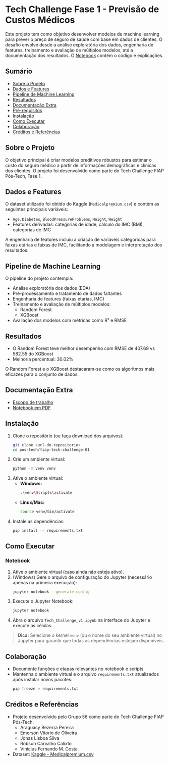 # Tech Challenge Fase 1 - Previsão de Custos Médicos

Este projeto tem como objetivo desenvolver modelos de machine learning para prever o preço de seguro de saúde com base em dados de clientes. O desafio envolve desde a análise exploratória dos dados, engenharia de features, treinamento e avaliação de múltiplos modelos, até a documentação dos resultados. O [Notebook]("./Tech_Challenge_v1.ipynb") contém o código e explicações.

## Sumário
- [Sobre o Projeto](#sobre-o-projeto)
- [Dados e Features](#dados-e-features)
- [Pipeline de Machine Learning](#pipeline-de-machine-learning)
- [Resultados](#resultados)
- [Documentação Extra](#documentacao-extra)
- [Pré-requisitos](#pré-requisitos)
- [Instalação](#instalação)
- [Como Executar](#como-executar)
- [Colaboração](#colaboração)
- [Créditos e Referências](#creditos-e-referencias)

## Sobre o Projeto
O objetivo principal é criar modelos preditivos robustos para estimar o custo do seguro médico a partir de informações demográficas e clínicas dos clientes. O projeto foi desenvolvido como parte do Tech Challenge FIAP Pós-Tech, Fase 1.

## Dados e Features

O dataset utilizado foi obtido do Kaggle (`Medicalpremium.csv`) e contém as seguintes principais variáveis:
- `Age`, `Diabetes`, `BloodPressureProblems`, `Height`, `Weight`
- Features derivadas: categorias de idade, cálculo do IMC (BMI), categorias de IMC

A engenharia de features incluiu a criação de variáveis categóricas para faixas etárias e faixas de IMC, facilitando a modelagem e interpretação dos resultados.

## Pipeline de Machine Learning

O pipeline do projeto contempla:
- Análise exploratória dos dados (EDA)
- Pré-processamento e tratamento de dados faltantes
- Engenharia de features (faixas etárias, IMC)
- Treinamento e avaliação de múltiplos modelos:
  - Random Forest
  - XGBoost
- Avaliação dos modelos com métricas como R² e RMSE

## Resultados
- O Random Forest teve melhor desempenho com RMSE de 407.69 vs 582.55 do XGBoost
- Melhoria percentual: 30.02%

O Random Forest e o XGBoost destacaram-se como os algoritmos mais eficazes para o conjunto de dados.

## Documentação Extra
- [Escopo de trabalho](doc/IADT%20-%20Fase%201%20-%20Tech%20Challenge.pdf)
- [Notebook em PDF](doc/Tech_Challenge_v1.pdf)

## Instalação
1. Clone o repositório (ou faça download dos arquivos):
   ```bash
   git clone <url-do-repositorio>
   cd pos-tech/fiap-tech-challenge-01
   ```
2. Crie um ambiente virtual:
   ```bash
   python -m venv venv
   ```
3. Ative o ambiente virtual:
   - **Windows:**
     ```bash
     .\venv\Scripts\activate
     ```
   - **Linux/Mac:**
     ```bash
     source venv/bin/activate
     ```
4. Instale as dependências:
   ```bash
   pip install -r requirements.txt
   ```

## Como Executar

### Notebook
1. Ative o ambiente virtual (caso ainda não esteja ativo).
2. (Windows) Gere o arquivo de configuração do Jupyter (necessário apenas na primeira execução):
   ```bash
   jupyter notebook --generate-config
   ```
3. Execute o Jupyter Notebook:
   ```bash
   jupyter notebook
   ```
4. Abra o arquivo `Tech_Challenge_v1.ipynb` na interface do Jupyter e execute as células.

> **Dica:** Selecione o kernel `venv` (ou o nome do seu ambiente virtual) no Jupyter para garantir que todas as dependências estejam disponíveis.

## Colaboração
- Documente funções e etapas relevantes no notebook e scripts.
- Mantenha o ambiente virtual e o arquivo `requirements.txt` atualizados após instalar novos pacotes:
  ```bash
  pip freeze > requirements.txt
  ```

## Créditos e Referências
- Projeto desenvolvido pelo Grupo 56 como parte do Tech Challenge FIAP Pós-Tech.
   - Araguacy Bezerra Pereira   
   - Emerson Vitorio de Oliveira
   - Jonas Lisboa Silva         
   - Robson Carvalho Calixto    
   - Vinicius Fernando M. Costa 
- Dataset: [Kaggle - Medicalpremium.csv](https://www.kaggle.com/datasets/tejashvi14/medical-insurance-premium-prediction)
